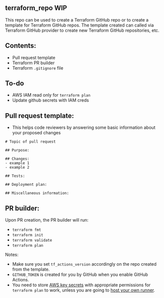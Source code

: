 ## terraform_repo WIP
This repo can be used to create a Terraform GitHub repo or to create a template for Terraform GitHub repos.
The template created can called via Terraform GitHub provider to create new Terraform GitHub repositories, etc.

## Contents:
- Pull request template 
- Terraform PR builder 
- Terraform `.gitignore` file

## To-do
- AWS IAM read only for `terraform plan`
- Update github secrets with IAM creds

## Pull request template:
- This helps code reviewers by answering some basic information about your proposed changes
```
# Topic of pull request

## Purpose:

## Changes:
- example 1
- example 2

## Tests:

## Deployment plan:

## Miscellaneous information:
```

## PR builder:
 Upon PR creation, the PR builder will run: 
  - `terraform fmt`
  - `terraform init`
  - `terraform validate`
  - `terraform plan`

Notes:
- Make sure you set `tf_actions_version` accordingly on the repo created from the template.
- `GITHUB_TOKEN` is created for you by GitHub when you enable GitHub Actions.
- You need to store [AWS key secrets](https://help.github.com/en/actions/configuring-and-managing-workflows/creating-and-storing-encrypted-secrets) with appropriate permissions for `terraform plan` to work,  unless you are going to [host your own runner](https://help.github.com/en/actions/hosting-your-own-runners).
